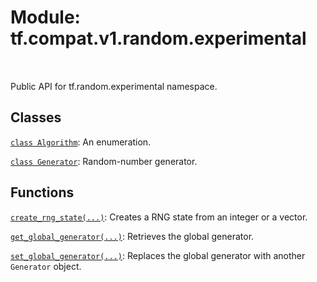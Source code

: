 <div itemscope itemtype="http://developers.google.com/ReferenceObject">
<meta itemprop="name" content="tf.compat.v1.random.experimental" />
<meta itemprop="path" content="Stable" />
</div>

# Module: tf.compat.v1.random.experimental


<table class="tfo-notebook-buttons tfo-api" align="left">
</table>



Public API for tf.random.experimental namespace.



## Classes

[`class Algorithm`](../../../../tf/random/Algorithm.md): An enumeration.

[`class Generator`](../../../../tf/random/Generator.md): Random-number generator.

## Functions

[`create_rng_state(...)`](../../../../tf/random/create_rng_state.md): Creates a RNG state from an integer or a vector.

[`get_global_generator(...)`](../../../../tf/random/get_global_generator.md): Retrieves the global generator.

[`set_global_generator(...)`](../../../../tf/random/set_global_generator.md): Replaces the global generator with another `Generator` object.



